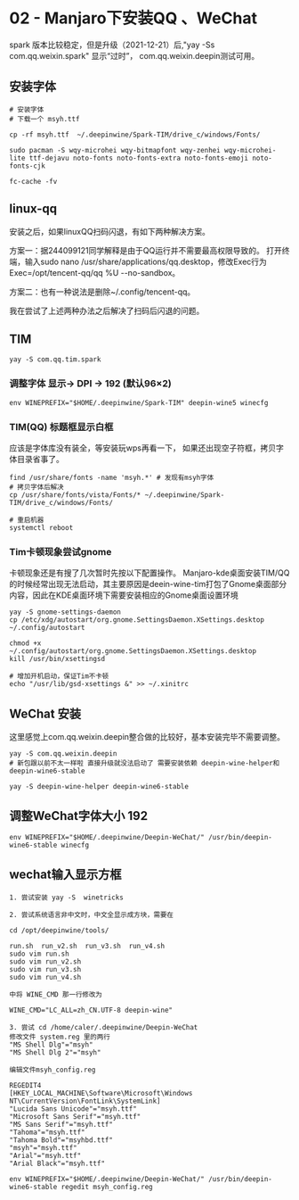# 02 - Manjaro下安装QQ 、WeChat
spark 版本比较稳定，但是升级（2021-12-21）后,"yay -Ss com.qq.weixin.spark" 显示“过时”， com.qq.weixin.deepin测试可用。

## 安装字体
```
# 安装字体
# 下载一个 msyh.ttf

cp -rf msyh.ttf  ~/.deepinwine/Spark-TIM/drive_c/windows/Fonts/

sudo pacman -S wqy-microhei wqy-bitmapfont wqy-zenhei wqy-microhei-lite ttf-dejavu noto-fonts noto-fonts-extra noto-fonts-emoji noto-fonts-cjk

fc-cache -fv
```

## linux-qq
安装之后，如果linuxQQ扫码闪退，有如下两种解决方案。

方案一：据244099121同学解释是由于QQ运行并不需要最高权限导致的。
打开终端，输入sudo nano /usr/share/applications/qq.desktop，修改Exec行为Exec=/opt/tencent-qq/qq %U --no-sandbox。

方案二：也有一种说法是删除~/.config/tencent-qq。

我在尝试了上述两种办法之后解决了扫码后闪退的问题。


## TIM
```
yay -S com.qq.tim.spark
```

### 调整字体 显示-> DPI -> 192 (默认96×2)
```
env WINEPREFIX="$HOME/.deepinwine/Spark-TIM" deepin-wine5 winecfg
```
### TIM(QQ) 标题框显示白框
应该是字体库没有装全，等安装玩wps再看一下，
如果还出现空子符框，拷贝字体目录省事了。
```
find /usr/share/fonts -name 'msyh.*' # 发现有msyh字体
# 拷贝字体后解决
cp /usr/share/fonts/vista/Fonts/* ~/.deepinwine/Spark-TIM/drive_c/windows/Fonts/

# 重启机器
systemctl reboot
```
### Tim卡顿现象尝试gnome
卡顿现象还是有搜了几次暂时先按以下配置操作。
Manjaro-kde桌面安装TIM/QQ的时候经常出现无法启动，其主要原因是deein-wine-tim打包了Gnome桌面部分内容，因此在KDE桌面环境下需要安装相应的Gnome桌面设置环境
```
yay -S gnome-settings-daemon
cp /etc/xdg/autostart/org.gnome.SettingsDaemon.XSettings.desktop ~/.config/autostart

chmod +x ~/.config/autostart/org.gnome.SettingsDaemon.XSettings.desktop
kill /usr/bin/xsettingsd

# 增加开机启动，保证Tim不卡顿
echo "/usr/lib/gsd-xsettings &" >> ~/.xinitrc
```

## WeChat 安装
这里感觉上com.qq.weixin.deepin整合做的比较好，基本安装完毕不需要调整。
```
yay -S com.qq.weixin.deepin
# 新包跟以前不太一样啦 直接升级就没法启动了 需要安装依赖 deepin-wine-helper和deepin-wine6-stable

yay -S deepin-wine-helper deepin-wine6-stable
```

## 调整WeChat字体大小 192
```
env WINEPREFIX="$HOME/.deepinwine/Deepin-WeChat/" /usr/bin/deepin-wine6-stable winecfg
```

## wechat输入显示方框
```
1. 尝试安装 yay -S  winetricks

2. 尝试系统语言非中文时，中文全显示成方块，需要在

cd /opt/deepinwine/tools/

run.sh  run_v2.sh  run_v3.sh  run_v4.sh
sudo vim run.sh
sudo vim run_v2.sh
sudo vim run_v3.sh
sudo vim run_v4.sh

中将 WINE_CMD 那一行修改为

WINE_CMD="LC_ALL=zh_CN.UTF-8 deepin-wine"

3. 尝试 cd /home/caler/.deepinwine/Deepin-WeChat
修改文件 system.reg 里的两行
"MS Shell Dlg"="msyh"  
"MS Shell Dlg 2"="msyh"

编辑文件msyh_config.reg

REGEDIT4                                                                             
[HKEY_LOCAL_MACHINE\Software\Microsoft\Windows NT\CurrentVersion\FontLink\SystemLink]
"Lucida Sans Unicode"="msyh.ttf"                                                     
"Microsoft Sans Serif"="msyh.ttf"                                                    
"MS Sans Serif"="msyh.ttf"                                                           
"Tahoma"="msyh.ttf"                                                                  
"Tahoma Bold"="msyhbd.ttf"                                                           
"msyh"="msyh.ttf"                                                                    
"Arial"="msyh.ttf"                                                                   
"Arial Black"="msyh.ttf"

env WINEPREFIX="$HOME/.deepinwine/Deepin-WeChat/" /usr/bin/deepin-wine6-stable regedit msyh_config.reg
```
